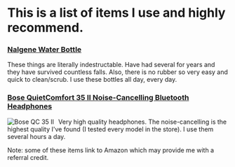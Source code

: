 # This is a list of items I use and highly recommend.

### [Nalgene Water Bottle](https://amzn.to/3cW1ZRk)
These things are literally indestructable. Have had several for years and they have survived countless falls. Also, there is no rubber so very easy and quick to clean/scrub.
I use these bottles all day, every day.

### [Bose QuietComfort 35 II Noise-Cancelling Bluetooth Headphones](https://amzn.to/3tzYXsE)
<img src="https://ir-na.amazon-adsystem.com/e/ir?t=thnkslprpt-20&language=en_US&l=li1&o=1&a=B0756CYWWD"
     alt="Bose QC 35 II"
     style="float: left; margin-right: 10px;" />
     
Very high quality headphones. The noise-cancelling is the highest quality I've found (I tested every model in the store).
I use them several hours a day.

Note: some of these items link to Amazon which may provide me with a referral credit.
